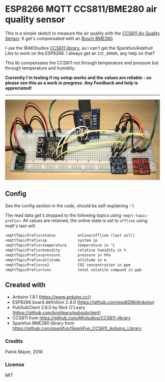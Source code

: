 # ESP8266 MQTT CCS811/BME280 air quality sensor

This is a simple sketch to measure the air quality with the [CCS811 Air Quality Sensor](http://ams.com/eng/Products/Environmental-Sensors/Air-Quality-Sensors/CCS811). It get's compensated with an [Bosch BME280](https://www.bosch-sensortec.com/bst/products/all_products/bme280).

I use the @AKStudios [CCS811 library](https://github.com/AKstudios/CCS811-library), as I can't get the Sparkfun/Adafruit Libs to work on the ESP8266. I always get an `I2C_ERROR`, any help on that?

This lib compensates the CCS811 not through temperature and pressure but through temperature and humidity.

__Currently I'm testing if my setup works and the values are reliable - so please see this as a work in progress. Any Feedback and help is appreciated!__

---

![image of breadboard ](esp-ccs811-bme280-breadboard.jpg)


## Config
See the config section in the code, should be self-explaining :-)

The read data get's dropped to the following topics using `<mqtt-topic-prefix>`. All values are retained, the online state is set to `offline` using mqtt's last-will.

```
<mqttTopicPrefix>status          online/offline (last will)
<mqttTopicPrefix>ip              system ip
<mqttTopicPrefix>temperature     temperature in °C
<mqttTopicPrefix>humidity        relative humidity in %
<mqttTopicPrefix>pressure        pressure in hPa
<mqttTopicPrefix>altitude        altitude in m
<mqttTopicPrefix>co2             CO2 concentration in ppm
<mqttTopicPrefix>tvoc            total volatile compund in ppb
```


## Created with
- Arduino 1.8.1 (https://www.arduino.cc/)
- ESP8266 board definition 2.4.0 (https://github.com/esp8266/Arduino)
- PubSubClient 2.6.0 by Nick O'Leary (https://github.com/knolleary/pubsubclient)
- CCS811 from https://github.com/AKstudios/CCS811-library
- Sparkfun BME280 library from https://github.com/sparkfun/SparkFun_CCS811_Arduino_Library

### Credits
Patrik Mayer, 2018 

### License
MIT